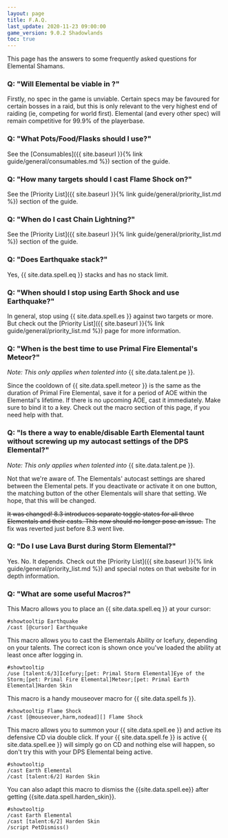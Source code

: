 ```yaml
---
layout: page
title: F.A.Q.
last_update: 2020-11-23 09:00:00
game_version: 9.0.2 Shadowlands
toc: true
---
```


This page has the answers to some frequently asked questions for Elemental Shamans.

### Q: "Will Elemental be viable in <Exapansion name> <game version>?"

Firstly, no spec in the game is unviable. Certain specs may be favoured for certain bosses in a raid, but this is only relevant to the very highest end of raiding (ie, competing for world first). Elemental (and every other spec) will remain competitive for 99.9% of the playerbase.

### Q: "What Pots/Food/Flasks should I use?"

See the [Consumables]({{ site.baseurl }}{% link guide/general/consumables.md %}) section of the guide.

### Q: "How many targets should I cast Flame Shock on?"

See the [Priority List]({{ site.baseurl }}{% link guide/general/priority_list.md %}) section of the guide.

### Q: "When do I cast Chain Lightning?"

See the [Priority List]({{ site.baseurl }}{% link guide/general/priority_list.md %}) section of the guide.

### Q: "Does Earthquake stack?"

Yes, {{ site.data.spell.eq }} stacks and has no stack limit.

### Q: "When should I stop using Earth Shock and use Earthquake?"

In general, stop using {{ site.data.spell.es }} against two targets or more. But check out the [Priority List]({{ site.baseurl }}{% link guide/general/priority_list.md %}) page for more information.

### Q: "When is the best time to use Primal Fire Elemental's Meteor?"

*Note: This only applies when talented into* {{ site.data.talent.pe }}.

Since the cooldown of {{ site.data.spell.meteor }} is the same as the duration of Primal Fire Elemental, save it for a period of AOE within the Elemental's lifetime. If there is no upcoming AOE, cast it immediately.  Make sure to bind it to a key. Check out the macro section of this page, if you need help with that.

### Q: "Is there a way to enable/disable Earth Elemental taunt without screwing up my autocast settings of the DPS Elemental?"

*Note: This only applies when talented into* {{ site.data.talent.pe }}.

Not that we're aware of. The Elementals' autocast settings are shared between the Elemental pets. If you deactivate or activate it on one button, the matching button of the other Elementals will share that setting. We hope, that this will be changed.

~~It was changed! 8.3 introduces separate toggle states for all three Elementals and their casts. This now should no longer pose an issue.~~ The fix was reverted just before 8.3 went live.

### Q: "Do I use Lava Burst during Storm Elemental?"

Yes. No. It depends. Check out the [Priority List]({{ site.baseurl }}{% link guide/general/priority_list.md %}) and special notes on that website for in depth information.

### Q: "What are some useful Macros?"

This Macro allows you to place an {{ site.data.spell.eq }} at your cursor:
 ```
#showtooltip Earthquake
/cast [@cursor] Earthquake
 ```

This macro allows you to cast the Elementals Ability or Icefury, depending on your talents. The correct icon is shown once you've loaded the ability at least once after logging in.
```
#showtooltip
/use [talent:6/3]Icefury;[pet: Primal Storm Elemental]Eye of the Storm;[pet: Primal Fire Elemental]Meteor;[pet: Primal Earth Elemental]Harden Skin
```

This macro is a handy mouseover macro for {{ site.data.spell.fs }}.
```
#showtooltip Flame Shock
/cast [@mouseover,harm,nodead][] Flame Shock
```

This macro allows you to summon your {{ site.data.spell.ee }} and active its defensive CD via double click. If your {{ site.data.spell.fe }} is active {{ site.data.spell.ee }} will simply go on CD and nothing else will happen, so don't try this with your DPS Elemental being active.
```
#showtooltip
/cast Earth Elemental
/cast [talent:6/2] Harden Skin
```

You can also adapt this macro to dismiss the {{site.data.spell.ee}} after getting {{site.data.spell.harden_skin}}.
```
#showtooltip
/cast Earth Elemental
/cast [talent:6/2] Harden Skin
/script PetDismiss()
```

